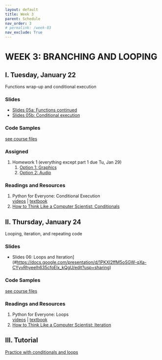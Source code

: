 ```yaml
---
layout: default
title: Week 3
parent: Schedule
nav_order: 3
# permalink: /week-03
nav_exclude: True
---
```


# WEEK 3: BRANCHING AND LOOPING

## I. Tuesday, January 22
Functions wrap-up and conditional execution

### Slides
* <a href="https://docs.google.com/presentation/d/1AlCZ95Lcl4dyHeurjPjTJ4Z7ZaZcAn9Htnh7ZtNWTDk/edit?usp=sharing" target="blank">Slides 05a: Functions continued <i class="fas fa-external-link-alt"></i></a>
* <a href="https://docs.google.com/presentation/d/11tQqIa_i5_JtPZiyiFy6FjkpK8xLb8bg2sjvs96ua6g/edit?usp=sharing" target="blank">Slides 05b: Conditional execution <i class="fas fa-external-link-alt"></i></a>

### Code Samples
[see course files](/winter2019/course-files/lectures/)

### Assigned 
1. Homework 1 (everything except part 1 due Tu, Jan 29)
    1. [Option 1: Graphics](https://docs.google.com/document/d/1gg-lejsKe8fihtUsaEYC1I6zjBeWtKJRoCpKdLj8TJY/edit?usp=sharing)
    2. [Option 2: Audio](https://docs.google.com/document/d/1CJQSR8RVhv82PAg2b24oelNUZdmbQkuKuj58N9VeKP4/edit)
<!-- 2. Homework 2 released (due Tu, Feb 5) -->


### Readings and Resources
1. Python for Everyone: Conditional Execution<br>
[videos](https://www.py4e.com/lessons/logic) | [textbook](https://www.py4e.com/html3/03-conditional)
2. [How to Think Like a Computer Scientist: Conditionals](http://openbookproject.net/thinkcs/python/english3e/conditionals.html)

## II. Thursday, January 24
Looping, iteration, and repeating code

### Slides
* Slides 06: Loops and Iteration](#https://docs.google.com/presentation/d/1PKXI2ffM5oSGW-qXa-CYyvRhyeelh635cfoElx_kQgU/edit?usp=sharing)

### Code Samples
[see course files](/winter2019/course-files/lectures/)

### Readings and Resources
1. Python for Everyone: Loops<br>
[videos](https://www.py4e.com/lessons/loops) | [textbook](https://www.py4e.com/html3/05-iterations)
2. [How to Think Like a Computer Scientist: Iteration](http://openbookproject.net/thinkcs/python/english3e/iteration.html)


## III. Tutorial
[Practice with conditionals and loops](https://docs.google.com/document/d/1mqHKMTGpX6XN7r2_cQmavrnJbpS_M4owyc5FWshtwQo/edit?usp=sharing)